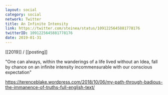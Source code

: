 ```yaml
---
layout: social
category: social
network: Twitter
title: An Infinite Intensity
link: https://twitter.com/steinea/status/1091225645881778176
twitterID: 1091225645881778176
date: 2019-01-31
---
```


[[2019]] / [[posting]]

"One can always, within the wanderings of a life lived without an Idea, fall by chance on an infinite intensity incommensurable with our conscious expectation"

<https://terenceblake.wordpress.com/2018/10/06/my-path-through-badious-the-immanence-of-truths-full-english-text/>
